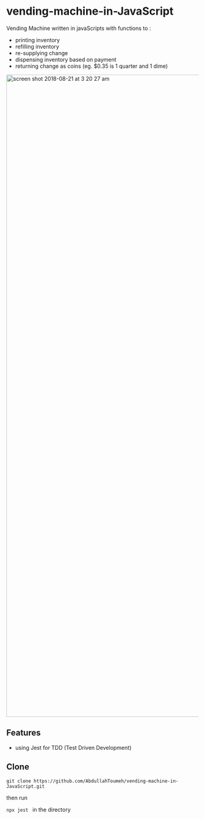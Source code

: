 # vending-machine-in-JavaScript

Vending Machine written in javaScripts with functions to :
* printing inventory
* refilling inventory
* re-supplying change
* dispensing inventory based on payment
* returning change as coins (eg. $0.35 is 1 quarter and 1 dime)

<img width="1680" alt="screen shot 2018-08-21 at 3 20 27 am" src="https://user-images.githubusercontent.com/37827068/44396576-2c797b80-a4f2-11e8-9a99-d2545a6290d6.png">


## Features

* using Jest for TDD (Test Driven Development)

## Clone

`git clone https://github.com/AbdullahToumeh/vending-machine-in-JavaScript.git`

then run 

`npx jest ` in the directory